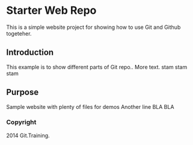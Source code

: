 # Starter Web Repo

This is a simple website project for showing how to use Git and Github togeteher.

## Introduction

This example is to show different parts of Git repo..
More text.
stam stam stam

## Purpose

Sample website with plenty of files for demos
Another line
BLA BLA

### Copyright
2014 Git.Training.